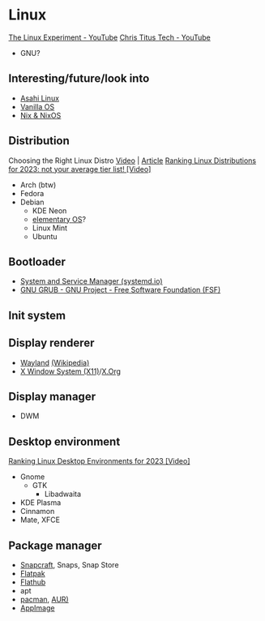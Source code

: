 # Linux

[The Linux Experiment - YouTube](https://www.youtube.com/@TheLinuxEXP)
[Chris Titus Tech - YouTube](https://www.youtube.com/@ChrisTitusTech)

- GNU?

## Interesting/future/look into

- [Asahi Linux](https://asahilinux.org)
- [Vanilla OS](https://vanillaos.org)
- [Nix & NixOS](https://nixos.org)

## Distribution

Choosing the Right Linux Distro [Video](https://www.youtube.com/watch?v=dL05DoJ0qsQ) | [Article](https://christitus.com/choose-linux-distro/)
[Ranking Linux Distributions for 2023: not your average tier list! [Video]](https://www.youtube.com/watch?v=d7-EhGIeGUs)

- Arch (btw)
- Fedora
- Debian
	- KDE Neon
	- [elementary OS](https://elementary.io/)?
	- Linux Mint
	- Ubuntu


## Bootloader

- [System and Service Manager (systemd.io)](https://systemd.io)
- [GNU GRUB - GNU Project - Free Software Foundation (FSF)](https://www.gnu.org/software/grub/)

## Init system

## Display renderer

- [Wayland](https://wayland.freedesktop.org/) [(Wikipedia)](https://en.wikipedia.org/wiki/Wayland_(protocol))
- [X Window System (X11)](https://en.wikipedia.org/wiki/X_Window_System)/[X.Org](https://www.x.org/wiki/)

## Display manager

- DWM

## Desktop environment

[Ranking Linux Desktop Environments for 2023 [Video]](https://www.youtube.com/watch?v=09cYQJBgKEs)

- Gnome
	- GTK
		- Libadwaita
- KDE Plasma
- Cinnamon
- Mate, XFCE

## Package manager

- [Snapcraft](https://snapcraft.io), Snaps, Snap Store
- [Flatpak](https://flatpak.org)
- [Flathub](https://flathub.org)
- apt
- [pacman](https://wiki.archlinux.org/title/pacman), [AUR)](https://aur.archlinux.org)
- [AppImage](https://appimage.org)
